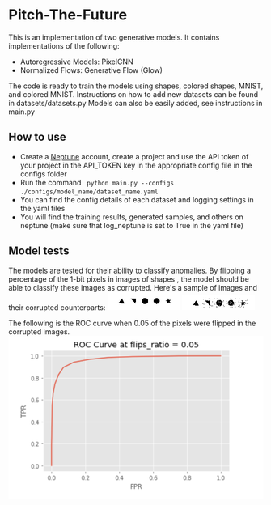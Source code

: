 # Pitch-The-Future
This is an implementation of two generative models. It contains implementations of the following:
* Autoregressive Models: PixelCNN
* Normalized Flows: Generative Flow (Glow)



The code is ready to train the models using shapes, colored shapes, MNIST, and colored MNIST. Instructions on how to add new datasets can be found in datasets/datasets.py
Models can also be easily added, see instructions in main.py

## How to use
* Create a [Neptune](https://neptune.ai/") account, create a project and use the API token of your project in the API_TOKEN key in the appropriate config file in the configs folder
* Run the command <code> python main.py --configs ./configs/model_name/dataset_name.yaml</code>
* You can find the config details of each dataset and logging settings in the yaml files
* You will find the training results, generated samples, and others on neptune (make sure that log_neptune is set to True in the yaml file)

## Model tests
The models are tested for their ability to classify anomalies.
By flipping a percentage of the 1-bit pixels in images of shapes , the model should be able to classify these images as corrupted.
Here's a sample of images and their corrupted counterparts:
![This is an image](/assets/images/original.png)
![This is an image](/assets/images/corrupted.png)


The following is the ROC curve when 0.05 of the pixels were flipped in the corrupted images.
![This is an image](/assets/images/ROC0.05.png)